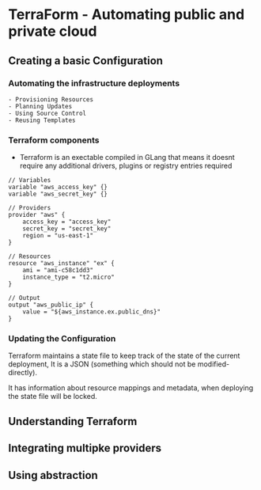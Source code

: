 # TerraForm - Automating public and private cloud

## Creating a basic Configuration 

### Automating the infrastructure deployments 

    - Provisioning Resources
    - Planning Updates 
    - Using Source Control 
    - Reusing Templates 

### Terraform components

- Terraform is an exectable compiled in GLang that means it doesnt require any additional drivers, plugins or registry entries required 

```
// Variables
variable "aws_access_key" {}
variable "aws_secret_key" {}

// Providers
provider "aws" {
    access_key = "access_key"
    secret_key = "secret_key"
    region = "us-east-1"
}

// Resources 
resource "aws_instance" "ex" {
    ami = "ami-c58c1dd3"
    instance_type = "t2.micro"
}

// Output 
output "aws_public_ip" {
    value = "${aws_instance.ex.public_dns}"
}
```

### Updating the Configuration 

Terraform maintains a state file to keep track of the state of the current deployment, It is a JSON (something which should not be modified-directly).

It has information about resource mappings and metadata, when deploying the state file will be locked.





## Understanding Terraform 
## Integrating multipke providers
## Using abstraction 

